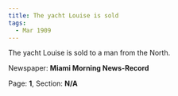 ```yaml
---  
title: The yacht Louise is sold  
tags:  
  - Mar 1909  
---  
```

  
The yacht Louise is sold to a man from the North.  
  
Newspaper: **Miami Morning News-Record**  
  
Page: **1**, Section: **N/A** 
